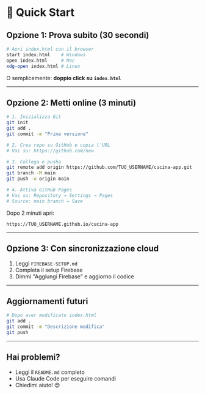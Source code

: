 # 🚀 Quick Start

## Opzione 1: Prova subito (30 secondi)
```bash
# Apri index.html con il browser
start index.html    # Windows
open index.html     # Mac
xdg-open index.html # Linux
```

O semplicemente: **doppio click su `index.html`**

---

## Opzione 2: Metti online (3 minuti)

```bash
# 1. Inizializza Git
git init
git add .
git commit -m "Prima versione"

# 2. Crea repo su GitHub e copia l'URL
# Vai su: https://github.com/new

# 3. Collega e pusha
git remote add origin https://github.com/TUO_USERNAME/cucina-app.git
git branch -M main
git push -u origin main

# 4. Attiva GitHub Pages
# Vai su: Repository → Settings → Pages
# Source: main branch → Save
```

Dopo 2 minuti apri:
```
https://TUO_USERNAME.github.io/cucina-app
```

---

## Opzione 3: Con sincronizzazione cloud

1. Leggi `FIREBASE-SETUP.md`
2. Completa il setup Firebase
3. Dimmi "Aggiungi Firebase" e aggiorno il codice

---

## Aggiornamenti futuri

```bash
# Dopo aver modificato index.html
git add .
git commit -m "Descrizione modifica"
git push
```

---

## Hai problemi?

- Leggi il `README.md` completo
- Usa Claude Code per eseguire comandi
- Chiedimi aiuto! 😊
